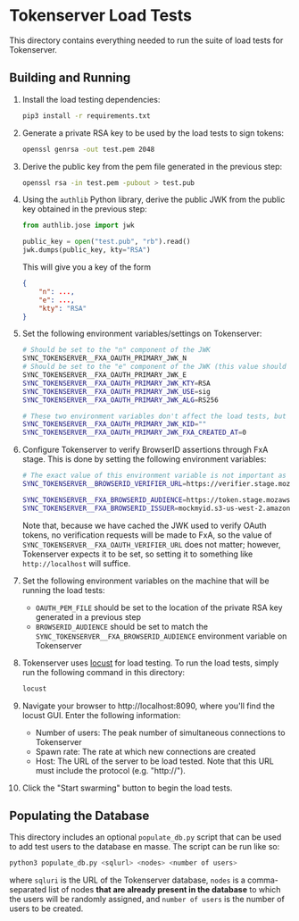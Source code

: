 # Tokenserver Load Tests

This directory contains everything needed to run the suite of load tests for Tokenserver.

## Building and Running
1. Install the load testing dependencies:
    ```sh
    pip3 install -r requirements.txt
    ```
2. Generate a private RSA key to be used by the load tests to sign tokens:
    ```sh
    openssl genrsa -out test.pem 2048
    ```
3. Derive the public key from the pem file generated in the previous step:
    ```sh
    openssl rsa -in test.pem -pubout > test.pub
    ```
4. Using the `authlib` Python library, derive the public JWK from the public key obtained in the previous step:
    ```python
    from authlib.jose import jwk

    public_key = open("test.pub", "rb").read()
    jwk.dumps(public_key, kty="RSA")
    ```
    This will give you a key of the form
    ```json
    {
        "n": ...,
        "e": ...,
        "kty": "RSA"
    }
    ```
5. Set the following environment variables/settings on Tokenserver:
    ```sh
    # Should be set to the "n" component of the JWK
    SYNC_TOKENSERVER__FXA_OAUTH_PRIMARY_JWK_N
    # Should be set to the "e" component of the JWK (this value should almost always be "AQAB")
    SYNC_TOKENSERVER__FXA_OAUTH_PRIMARY_JWK_E
    SYNC_TOKENSERVER__FXA_OAUTH_PRIMARY_JWK_KTY=RSA
    SYNC_TOKENSERVER__FXA_OAUTH_PRIMARY_JWK_USE=sig
    SYNC_TOKENSERVER__FXA_OAUTH_PRIMARY_JWK_ALG=RS256

    # These two environment variables don't affect the load tests, but they need to be set:
    SYNC_TOKENSERVER__FXA_OAUTH_PRIMARY_JWK_KID=""
    SYNC_TOKENSERVER__FXA_OAUTH_PRIMARY_JWK_FXA_CREATED_AT=0
    ```
6. Configure Tokenserver to verify BrowserID assertions through FxA stage. This is done by setting the following environment variables:
    ```sh
    # The exact value of this environment variable is not important as long as it matches the `BROWSERID_AUDIENCE` environment variable set on the machine running the load tests, as described below
    SYNC_TOKENSERVER__BROWSERID_VERIFIER_URL=https://verifier.stage.mozaws.net/v2

    SYNC_TOKENSERVER__FXA_BROWSERID_AUDIENCE=https://token.stage.mozaws.net
    SYNC_TOKENSERVER__FXA_BROWSERID_ISSUER=mockmyid.s3-us-west-2.amazonaws.com
    ```
    Note that, because we have cached the JWK used to verify OAuth tokens, no verification requests will be made to FxA, so the value of `SYNC_TOKENSERVER__FXA_OAUTH_VERIFIER_URL` does not matter; however, Tokenserver expects it to be set, so setting it to something like `http://localhost` will suffice.
7. Set the following environment variables on the machine that will be running the load tests:
    * `OAUTH_PEM_FILE` should be set to the location of the private RSA key generated in a previous step
    * `BROWSERID_AUDIENCE` should be set to match the `SYNC_TOKENSERVER__FXA_BROWSERID_AUDIENCE` environment variable on Tokenserver
8. Tokenserver uses [locust](https://locust.io/) for load testing. To run the load tests, simply run the following command in this directory:
    ```sh
    locust
    ```
9. Navigate your browser to http://localhost:8090, where you'll find the locust GUI. Enter the following information:
    * Number of users: The peak number of simultaneous connections to Tokenserver
    * Spawn rate: The rate at which new connections are created
    * Host: The URL of the server to be load tested. Note that this URL must include the protocol (e.g. "http://").

10. Click the "Start swarming" button to begin the load tests.

## Populating the Database
This directory includes an optional `populate_db.py` script that can be used to add test users to the database en masse. The script can be run like so:
```sh
python3 populate_db.py <sqlurl> <nodes> <number of users>
```
where `sqluri` is the URL of the Tokenserver database, `nodes` is a comma-separated list of nodes **that are already present in the database** to which the users will be randomly assigned, and `number of users` is the number of users to be created. 
